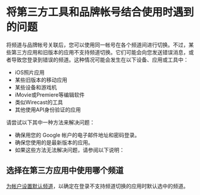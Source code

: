 # 将第三方工具和品牌帐号结合使用时遇到的问题

将频道与品牌帐号关联后，您可以使用同一帐号在各个频道间进行切换。不过，某些第三方应用和旧版本的应用不支持频道切换。它们可能会向您发送错误消息，或者导致您登录到错误的频道。这种情况可能会发生在以下设备、应用或工具中：

* iOS照片应用
* 某些旧版本的移动应用
* 某些设备和游戏机
* iMovie或Premiere等编辑软件
* 类似Wirecast的工具
* 其他使用API身份验证的应用

请尝试以下其中一种方法来解决问题：

* 确保用您的 Google 帐户的电子邮件地址和密码登录。
* 确保您使用的是最新版本的应用。
* 如果这些方法无法解决问题，请参阅以下说明：

## 选择在第三方应用中使用哪个频道

[为帐户设置默认频道](https://support.google.com/youtube/answer/6019090)，以确定在登录不支持频道切换的应用时默认选中的频道。